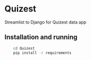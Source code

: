 # Quizest

Streamlist to Django for Quizest data app

## Installation and running

```bash
    cd Quizest
    pip install -r requirements
```
